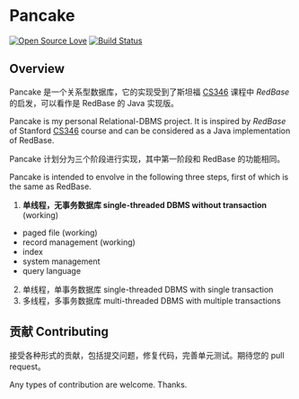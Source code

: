 # Pancake

[![Open Source Love](https://badges.frapsoft.com/os/gpl/gpl.svg?v=102)](https://github.com/ellerbrock/open-source-badge/)
[![Build Status](https://travis-ci.org/nettee/pancake.svg?branch=master)](https://travis-ci.org/nettee/pancake)

## Overview

Pancake 是一个关系型数据库，它的实现受到了斯坦福 [CS346][cs346] 课程中 _RedBase_ 的启发，可以看作是 RedBase 的 Java 实现版。

Pancake is my personal Relational-DBMS project. It is inspired by _RedBase_ of Stanford [CS346][cs346] course and can be considered as a Java implementation of RedBase.

[cs346]: https://web.stanford.edu/class/cs346/2015/

Pancake 计划分为三个阶段进行实现，其中第一阶段和 RedBase 的功能相同。

Pancake is intended to envolve in the following three steps, first of which is the same as RedBase.

1. **单线程，无事务数据库 single-threaded DBMS without transaction** (working)
  + paged file (working)
  + record management (working)
  + index
  + system management
  + query language
2. 单线程，单事务数据库 single-threaded DBMS with single transaction
3. 多线程，多事务数据库 multi-threaded DBMS with multiple transactions

## 贡献 Contributing

接受各种形式的贡献，包括提交问题，修复代码，完善单元测试。期待您的 pull request。

Any types of contribution are welcome. Thanks.
